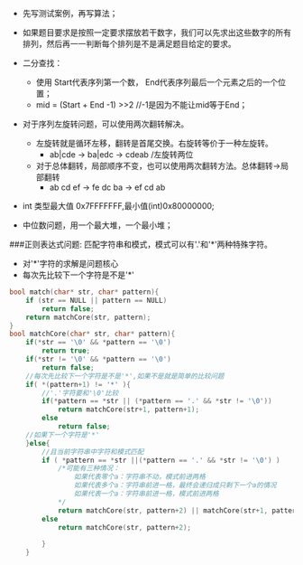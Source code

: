 * 先写测试案例，再写算法；
* 如果题目要求是按照一定要求摆放若干数字，我们可以先求出这些数字的所有排列，然后再一一判断每个排列是不是满足题目给定的要求。
* 二分查找：
	* 使用 Start代表序列第一个数， End代表序列最后一个元素之后的一个位置；
	* mid = (Start + End -1) >>2 //-1是因为不能让mid等于End；
* 对于序列左旋转问题，可以使用两次翻转解决。
	* 左旋转就是循环左移，翻转是首尾交换。右旋转等价于一种左旋转。
		* ab|cde -> ba|edc -> cdeab /左旋转两位
	* 对于总体翻转，局部顺序不变，也可以使用两次翻转方法。总体翻转->局部翻转
		* ab cd ef -> fe dc ba -> ef cd ab

* int 类型最大值 0x7FFFFFFF,最小值(int)0x80000000;
* 中位数问题，用一个最大堆，一个最小堆；



###正则表达式问题:
匹配字符串和模式，模式可以有'.'和'*'两种特殊字符。
* 对'*'字符的求解是问题核心
* 每次先比较下一个字符是不是'*'
```cpp
bool match(char* str, char* pattern){
    if (str == NULL || pattern == NULL)
        return false;
    return matchCore(str, pattern);
}
bool matchCore(char* str, char* pattern){
    if(*str == '\0' && *pattern == '\0')
        return true;
    if(*str != '\0' && *pattern == '\0')
        return false;
    //每次先比较下一个字符是不是'*',如果不是就是简单的比较问题
    if( *(pattern+1) != '*' ){
    	//'.'字符要和'\0'比较
        if(*pattern == *str || (*pattern == '.' && *str != '\0'))
            return matchCore(str+1, pattern+1);
        else
            return false;
    //如果下一个字符是'*'
    }else{
    	//且当前字符串中字符和模式匹配
        if ( *pattern == *str ||(*pattern == '.' && *str != '\0') )
            /*可能有三种情况：
              	如果代表零个a：字符串不动，模式前进两格
            	如果代表多个a：字符串前进一格，最终会递归成只剩下一个a的情况
                如果代表一个a：字符串前进一格，模式前进两格
            */
            return matchCore(str, pattern+2) || matchCore(str+1, pattern) || matchCore(str+1, pattern+2);
        else
            return matchCore(str, pattern+2);
            
        }
    }
```